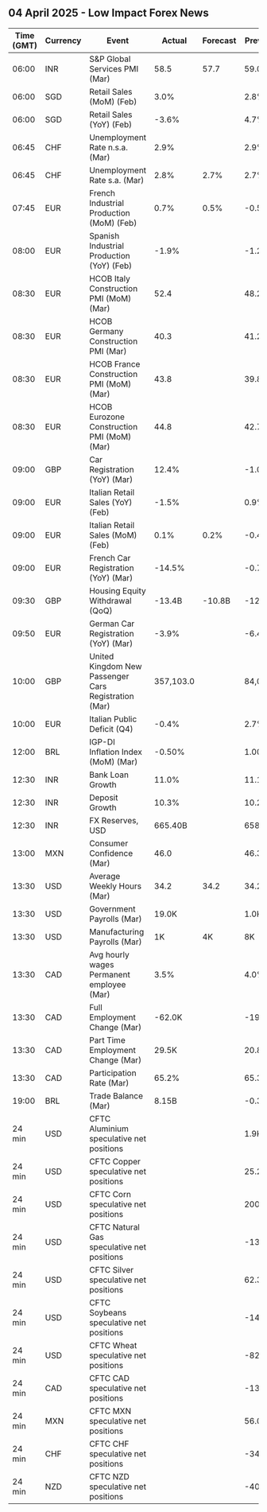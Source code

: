 ## 04 April 2025 - Low Impact Forex News

| Time (GMT) | Currency | Event | Actual | Forecast | Previous |
|------|----------|-------|--------|----------|----------|
| 06:00 | INR | S&P Global Services PMI (Mar) | 58.5 | 57.7 | 59.0 |
| 06:00 | SGD | Retail Sales (MoM) (Feb) | 3.0% |  | 2.8% |
| 06:00 | SGD | Retail Sales (YoY) (Feb) | -3.6% |  | 4.7% |
| 06:45 | CHF | Unemployment Rate n.s.a. (Mar) | 2.9% |  | 2.9% |
| 06:45 | CHF | Unemployment Rate s.a. (Mar) | 2.8% | 2.7% | 2.7% |
| 07:45 | EUR | French Industrial Production (MoM) (Feb) | 0.7% | 0.5% | -0.5% |
| 08:00 | EUR | Spanish Industrial Production (YoY) (Feb) | -1.9% |  | -1.2% |
| 08:30 | EUR | HCOB Italy Construction PMI (MoM) (Mar) | 52.4 |  | 48.2 |
| 08:30 | EUR | HCOB Germany Construction PMI (Mar) | 40.3 |  | 41.2 |
| 08:30 | EUR | HCOB France Construction PMI (MoM) (Mar) | 43.8 |  | 39.8 |
| 08:30 | EUR | HCOB Eurozone Construction PMI (MoM) (Mar) | 44.8 |  | 42.7 |
| 09:00 | GBP | Car Registration (YoY) (Mar) | 12.4% |  | -1.0% |
| 09:00 | EUR | Italian Retail Sales (YoY) (Feb) | -1.5% |  | 0.9% |
| 09:00 | EUR | Italian Retail Sales (MoM) (Feb) | 0.1% | 0.2% | -0.4% |
| 09:00 | EUR | French Car Registration (YoY) (Mar) | -14.5% |  | -0.7% |
| 09:30 | GBP | Housing Equity Withdrawal (QoQ) | -13.4B | -10.8B | -12.5B |
| 09:50 | EUR | German Car Registration (YoY) (Mar) | -3.9% |  | -6.4% |
| 10:00 | GBP | United Kingdom New Passenger Cars Registration (Mar) | 357,103.0 |  | 84,054.0 |
| 10:00 | EUR | Italian Public Deficit (Q4) | -0.4% |  | 2.7% |
| 12:00 | BRL | IGP-DI Inflation Index (MoM) (Mar) | -0.50% |  | 1.00% |
| 12:30 | INR | Bank Loan Growth | 11.0% |  | 11.1% |
| 12:30 | INR | Deposit Growth | 10.3% |  | 10.2% |
| 12:30 | INR | FX Reserves, USD | 665.40B |  | 658.80B |
| 13:00 | MXN | Consumer Confidence (Mar) | 46.0 |  | 46.3 |
| 13:30 | USD | Average Weekly Hours (Mar) | 34.2 | 34.2 | 34.2 |
| 13:30 | USD | Government Payrolls (Mar) | 19.0K |  | 1.0K |
| 13:30 | USD | Manufacturing Payrolls (Mar) | 1K | 4K | 8K |
| 13:30 | CAD | Avg hourly wages Permanent employee (Mar) | 3.5% |  | 4.0% |
| 13:30 | CAD | Full Employment Change (Mar) | -62.0K |  | -19.7K |
| 13:30 | CAD | Part Time Employment Change (Mar) | 29.5K |  | 20.8K |
| 13:30 | CAD | Participation Rate (Mar) | 65.2% |  | 65.3% |
| 19:00 | BRL | Trade Balance (Mar) | 8.15B |  | -0.32B |
| 24 min | USD | CFTC Aluminium speculative net positions |  |  | 1.9K |
| 24 min | USD | CFTC Copper speculative net positions |  |  | 25.2K |
| 24 min | USD | CFTC Corn speculative net positions |  |  | 200.4K |
| 24 min | USD | CFTC Natural Gas speculative net positions |  |  | -131.9K |
| 24 min | USD | CFTC Silver speculative net positions |  |  | 62.3K |
| 24 min | USD | CFTC Soybeans speculative net positions |  |  | -14.4K |
| 24 min | USD | CFTC Wheat speculative net positions |  |  | -82.5K |
| 24 min | CAD | CFTC CAD speculative net positions |  |  | -136.6K |
| 24 min | MXN | CFTC MXN speculative net positions |  |  | 56.0K |
| 24 min | CHF | CFTC CHF speculative net positions |  |  | -34.4K |
| 24 min | NZD | CFTC NZD speculative net positions |  |  | -40.4K |
